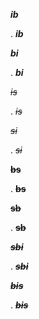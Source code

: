 _**ib**_

. _**ib**_

**_bi_**

. **_bi_**

_~~is~~_

. _~~is~~_

_~~si~~_

. _~~si~~_

**~~bs~~**

. **~~bs~~**

~~**sb**~~

. ~~**sb**~~

~~**_sbi_**~~

. ~~**_sbi_**~~

**_~~bis~~_**

. **_~~bis~~_**

